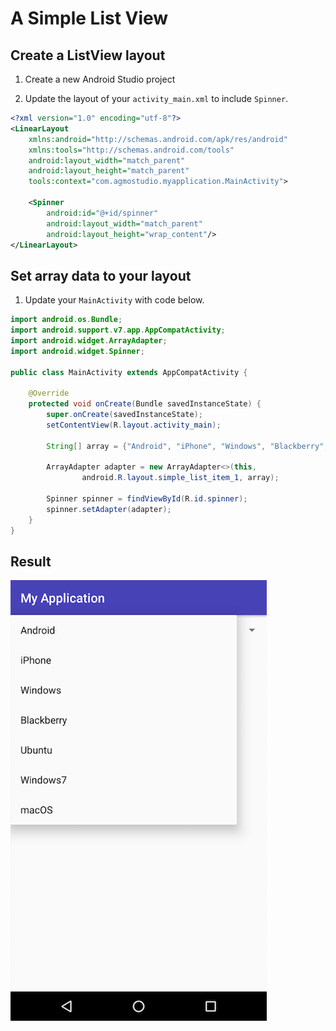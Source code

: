 # A Simple List View
## Create a ListView layout

1. Create a new Android Studio project

2. Update the layout of your `activity_main.xml` to include `Spinner`.
```xml
<?xml version="1.0" encoding="utf-8"?>
<LinearLayout
    xmlns:android="http://schemas.android.com/apk/res/android"
    xmlns:tools="http://schemas.android.com/tools"
    android:layout_width="match_parent"
    android:layout_height="match_parent"
    tools:context="com.agmostudio.myapplication.MainActivity">

    <Spinner
        android:id="@+id/spinner"
        android:layout_width="match_parent"
        android:layout_height="wrap_content"/>
</LinearLayout>
```

## Set array data to your layout
1. Update your `MainActivity` with code below.
  ```java
  import android.os.Bundle;
  import android.support.v7.app.AppCompatActivity;
  import android.widget.ArrayAdapter;
  import android.widget.Spinner;

  public class MainActivity extends AppCompatActivity {

      @Override
      protected void onCreate(Bundle savedInstanceState) {
          super.onCreate(savedInstanceState);
          setContentView(R.layout.activity_main);

          String[] array = {"Android", "iPhone", "Windows", "Blackberry", "Ubuntu", "Windows7", "macOS"};

          ArrayAdapter adapter = new ArrayAdapter<>(this,
                  android.R.layout.simple_list_item_1, array);

          Spinner spinner = findViewById(R.id.spinner);
          spinner.setAdapter(adapter);
      }
  }
  ```

## Result
![Spinner](https://github.com/AgmoStudioSdnBhd/AndroidBeginner/raw/master/art/spinner.png)
